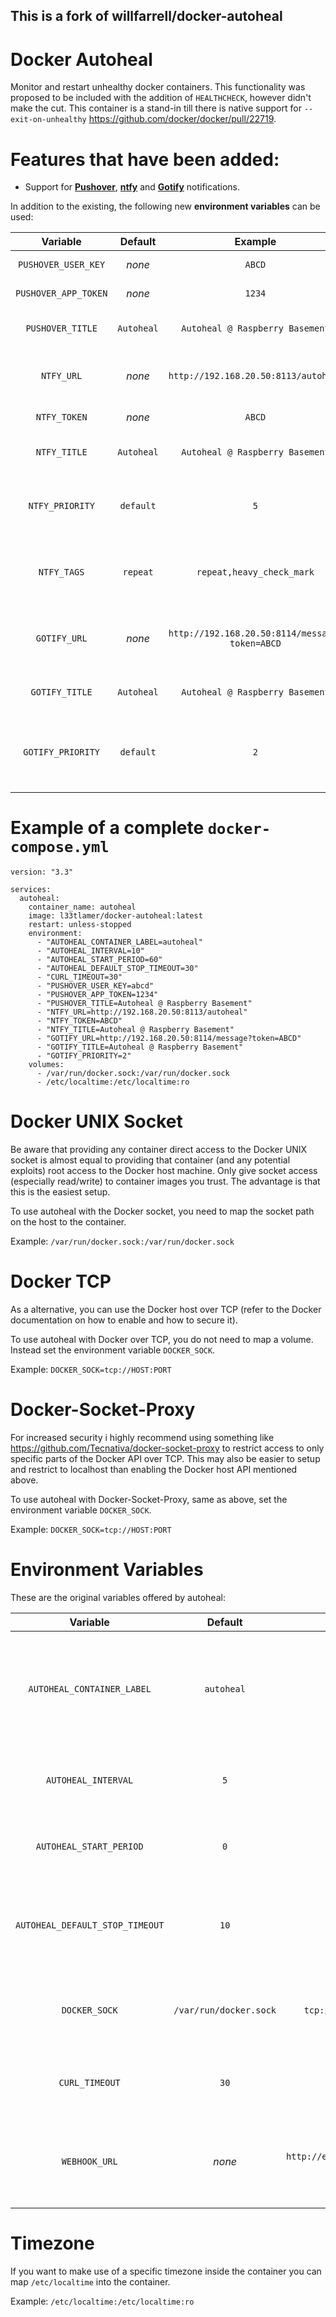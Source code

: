 ## This is a fork of willfarrell/docker-autoheal

# Docker Autoheal

Monitor and restart unhealthy docker containers. 
This functionality was proposed to be included with the addition of `HEALTHCHECK`, however didn't make the cut.
This container is a stand-in till there is native support for `--exit-on-unhealthy` https://github.com/docker/docker/pull/22719.

# Features that have been added:

* Support for **[Pushover](https://pushover.net/)**, **[ntfy](https://ntfy.sh/)** and **[Gotify](https://gotify.net/)** notifications.

In addition to the existing, the following new **environment variables** can be used:

| Variable | Default | Example | Explanation |
|:-------------:|:-------------:|:-------------:|:-------------:|
| `PUSHOVER_USER_KEY` | *none* | `ABCD` | *Your User Key* |
| `PUSHOVER_APP_TOKEN` | *none* | `1234` | *Your App Token* |
| `PUSHOVER_TITLE` | `Autoheal` | `Autoheal @ Raspberry Basement` | *Message Title to be used* |
| `NTFY_URL` | *none* | `http://192.168.20.50:8113/autoheal` | *Full URL to the ntfy instance, incl. the topic* |
| `NTFY_TOKEN` | *none* | `ABCD` | *Authorization Token* |
| `NTFY_TITLE` | `Autoheal` | `Autoheal @ Raspberry Basement` | *Message Title to be used* |
| `NTFY_PRIORITY` | `default` | `5` | *Priority of message (1-5, default=3, highest=5, lowest=1)*  |
| `NTFY_TAGS` | `repeat` | `repeat,heavy_check_mark` | *Tags/Emoji of message, comma-separated list* |
| `GOTIFY_URL` | *none* | `http://192.168.20.50:8114/message?token=ABCD` | *Full URL to the Gotify instance incl. token parameter* |
| `GOTIFY_TITLE` | `Autoheal` | `Autoheal @ Raspberry Basement` | *Message Title to be used* |
| `GOTIFY_PRIORITY` | `default` | `2` | *Priority of message (1-10, default=0, highest=10, lowest=1)*  |

# Example of a complete `docker-compose.yml`

````
version: "3.3"

services:
  autoheal:
    container_name: autoheal
    image: l33tlamer/docker-autoheal:latest
    restart: unless-stopped
    environment:
      - "AUTOHEAL_CONTAINER_LABEL=autoheal"
      - "AUTOHEAL_INTERVAL=10"
      - "AUTOHEAL_START_PERIOD=60"
      - "AUTOHEAL_DEFAULT_STOP_TIMEOUT=30"
      - "CURL_TIMEOUT=30"
      - "PUSHOVER_USER_KEY=abcd"
      - "PUSHOVER_APP_TOKEN=1234"
      - "PUSHOVER_TITLE=Autoheal @ Raspberry Basement"
      - "NTFY_URL=http://192.168.20.50:8113/autoheal"
      - "NTFY_TOKEN=ABCD"
      - "NTFY_TITLE=Autoheal @ Raspberry Basement"
      - "GOTIFY_URL=http://192.168.20.50:8114/message?token=ABCD"
      - "GOTIFY_TITLE=Autoheal @ Raspberry Basement"
      - "GOTIFY_PRIORITY=2"
    volumes:
      - /var/run/docker.sock:/var/run/docker.sock
      - /etc/localtime:/etc/localtime:ro
````

# Docker UNIX Socket

Be aware that providing any container direct access to the Docker UNIX socket is almost equal to providing that container (and any potential exploits) root access to the Docker host machine. Only give socket access (especially read/write) to container images you trust. The advantage is that this is the easiest setup.

To use autoheal with the Docker socket, you need to map the socket path on the host to the container.

Example: `/var/run/docker.sock:/var/run/docker.sock`

# Docker TCP

As a alternative, you can use the Docker host over TCP (refer to the Docker documentation on how to enable and how to secure it).

To use autoheal with Docker over TCP, you do not need to map a volume. Instead set the environment variable `DOCKER_SOCK`.

Example: `DOCKER_SOCK=tcp://HOST:PORT`

# Docker-Socket-Proxy

For increased security i highly recommend using something like https://github.com/Tecnativa/docker-socket-proxy to restrict access to only specific parts of the Docker API over TCP. This may also be easier to setup and restrict to localhost than enabling the Docker host API mentioned above.

To use autoheal with Docker-Socket-Proxy, same as above, set the environment variable `DOCKER_SOCK`.

Example: `DOCKER_SOCK=tcp://HOST:PORT`

# Environment Variables

These are the original variables offered by autoheal:

| Variable | Default | Example | Explanation |
|:-------------:|:-------------:|:-------------:|:-------------:|
| `AUTOHEAL_CONTAINER_LABEL` | `autoheal` | `healme` | *Label on containers to watch for (use `all` to watch all containers without using any label)* |
| `AUTOHEAL_INTERVAL` | `5` | `15` | *How often to check on health status (seconds)* |
| `AUTOHEAL_START_PERIOD` | `0` | `90` | *Grace period to wait before first check (seconds)* |
| `AUTOHEAL_DEFAULT_STOP_TIMEOUT` | `10` | `30` | *Grace period to wait before killing a stopped container (seconds)* |
| `DOCKER_SOCK` | `/var/run/docker.sock` | `tcp://localhost:2375` | *Either UNIX socket or TCP address for Docker host access* |
| `CURL_TIMEOUT` | `30` | `60` | *Timeout for curl connections to the Docker API* |
| `WEBHOOK_URL` | *none* | `http://example.com/webhook?ABCD` | *Webhook URL to trigger when a container has been restarted* |

# Timezone

If you want to make use of a specific timezone inside the container you can map `/etc/localtime` into the container.

Example: `/etc/localtime:/etc/localtime:ro`


